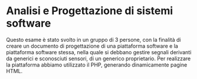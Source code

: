 # Analisi e Progettazione di sistemi software
Questo esame è stato svolto in un gruppo di 3 persone, con la finalità di creare un documento di progettazione di una piattaforma software e la piattaforma software stessa, nella quale si debbano gestire segnali derivanti da generici e sconosciuti sensori, di un generico proprietario.
Per realizzare la piattaforma abbiamo utilizzato il PHP, generando dinamicamente pagine HTML.
